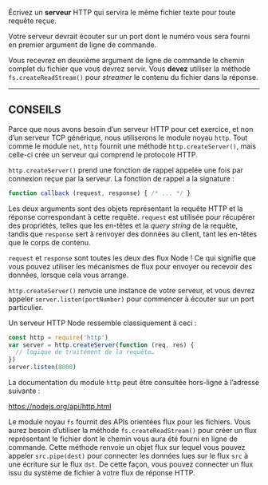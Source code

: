 Écrivez un **serveur** HTTP qui servira le même fichier texte pour toute
requête reçue.

Votre serveur devrait écouter sur un port dont le numéro vous sera fourni en
premier argument de ligne de commande.

Vous recevrez en deuxième argument de ligne de commande le chemin complet du
fichier que vous devrez servir.  Vous **devez** utiliser la méthode
`fs.createReadStream()` pour *streamer* le contenu du fichier dans la réponse.

----------------------------------------------------------------------

## CONSEILS

Parce que nous avons besoin d’un serveur HTTP pour cet exercice, et non d’un
serveur TCP générique, nous utiliserons le module noyau `http`.  Tout comme le
module `net`, `http` fournit une méthode `http.createServer()`, mais celle-ci
crée un serveur qui comprend le protocole HTTP.

`http.createServer()` prend une fonction de rappel appelée une fois par
connexion reçue par la serveur.  La fonction de rappel a la signature :

```js
function callback (request, response) { /* ... */ }
```

Les deux arguments sont des objets représentant la requête HTTP et la
réponse correspondant à cette requête.  `request` est utilisée pour récupérer
des propriétés, telles que les en-têtes et la *query string* de la requête,
tandis que `response` sert à renvoyer des données au client, tant les en-têtes
que le corps de contenu.

`request` et `response` sont toutes les deux des flux Node !  Ce qui signifie
que vous pouvez utiliser les mécanismes de flux pour envoyer ou recevoir des
données, lorsque cela vous arrange.

`http.createServer()` renvoie une instance de votre serveur, et vous devrez
appeler `server.listen(portNumber)` pour commencer à écouter sur un port
particulier.

Un serveur HTTP Node ressemble classiquement à ceci :

```js
const http = require('http')
var server = http.createServer(function (req, res) {
  // logique de traitement de la requête…
})
server.listen(8000)
```

La documentation du module `http` peut être consultée hors-ligne à l’adresse
suivante :

  https://nodejs.org/api/http.html

Le module noyau `fs` fournit des APIs orientées flux pour les fichiers.  Vous
aurez besoin d’utiliser la méthode `fs.createReadStream()` pour créer un flux
représentant le fichier dont le chemin vous aura été fourni en ligne de
commande.  Cette méthode renvoie un objet flux sur lequel vous pouvez appeler
`src.pipe(dest)` pour connecter les données lues sur le flux `src` à une
écriture sur le flux `dst`.  De cette façon, vous pouvez connecter un flux issu
du système de fichier à votre flux de réponse HTTP.

